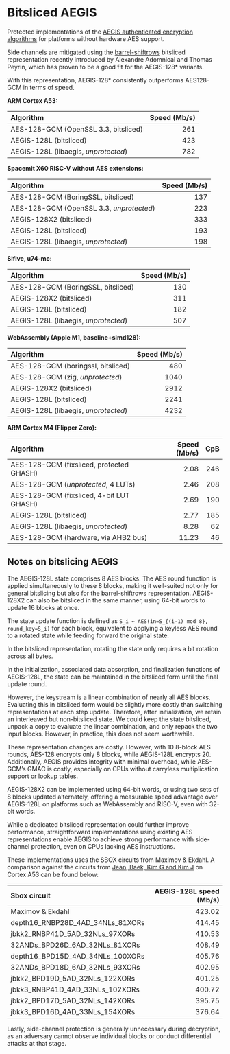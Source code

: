 # Bitsliced AEGIS

Protected implementations of the [AEGIS authenticated encryption algorithms](https://cfrg.github.io/draft-irtf-cfrg-aegis-aead/draft-irtf-cfrg-aegis-aead.html) for platforms without hardware AES support.

Side channels are mitigated using the [barrel-shiftrows](https://eprint.iacr.org/2020/1123.pdf) bitsliced representation recently introduced by Alexandre Adomnicai and Thomas Peyrin, which has proven to be a good fit for the AEGIS-128* variants.

With this representation, AEGIS-128* consistently outperforms AES128-GCM in terms of speed.

**ARM Cortex A53:**

| Algorithm                            | Speed (Mb/s) |
| :----------------------------------- | -----------: |
| AES-128-GCM (OpenSSL 3.3, bitsliced) |          261 |
| AEGIS-128L (bitsliced)               |          423 |
| AEGIS-128L (libaegis, _unprotected_) |          782 |

**Spacemit X60 RISC-V without AES extensions:**

| Algorithm                                | Speed (Mb/s) |
| :--------------------------------------- | -----------: |
| AES-128-GCM (BoringSSL, bitsliced)       |          137 |
| AES-128-GCM (OpenSSL 3.3, _unprotected_) |          223 |
| AEGIS-128X2 (bitsliced)                  |          333 |
| AEGIS-128L (bitsliced)                   |          193 |
| AEGIS-128L (libaegis, _unprotected_)     |          198 |

**Sifive, u74-mc:**

| Algorithm                            | Speed (Mb/s) |
| :----------------------------------- | -----------: |
| AES-128-GCM (BoringSSL, bitsliced)   |          130 |
| AEGIS-128X2 (bitsliced)              |          311 |
| AEGIS-128L (bitsliced)               |          182 |
| AEGIS-128L (libaegis, _unprotected_) |          507 |

**WebAssembly (Apple M1, baseline+simd128):**

| Algorithm                            | Speed (Mb/s) |
| :----------------------------------- | -----------: |
| AES-128-GCM (boringssl, bitsliced)   |          480 |
| AES-128-GCM (zig, _unprotected_)     |         1040 |
| AEGIS-128X2 (bitsliced)              |         2912 |
| AEGIS-128L (bitsliced)               |         2241 |
| AEGIS-128L (libaegis, _unprotected_) |         4232 |

**ARM Cortex M4 (Flipper Zero):**

| Algorithm                                | Speed (Mb/s) |  CpB |
| :--------------------------------------- | -----------: | ---: |
| AES-128-GCM (fixsliced, protected GHASH) |         2.08 |  246 |
| AES-128-GCM (_unprotected_, 4 LUTs)      |         2.46 |  208 |
| AES-128-GCM (fixsliced, 4-bit LUT GHASH) |         2.69 |  190 |
| AEGIS-128L (bitsliced)                   |         2.77 |  185 |
| AEGIS-128L (libaegis, _unprotected_)     |         8.28 |   62 |
| AES-128-GCM (hardware, via AHB2 bus)     |        11.23 |   46 |

## Notes on bitslicing AEGIS

The AEGIS-128L state comprises 8 AES blocks. The AES round function is applied simultaneously to these 8 blocks, making it well-suited not only for general bitslicing but also for the barrel-shiftrows representation. AEGIS-128X2 can also be bitsliced in the same manner, using 64-bit words to update 16 blocks at once.

The state update function is defined as `S_i ← AES(in=S_{(i-1) mod 8}, round_key=S_i)` for each block, equivalent to applying a keyless AES round to a rotated state while feeding forward the original state.

In the bitsliced representation, rotating the state only requires a bit rotation across all bytes.

In the initialization, associated data absorption, and finalization functions of AEGIS-128L, the state can be maintained in the bitsliced form until the final update round.

However, the keystream is a linear combination of nearly all AES blocks. Evaluating this in bitsliced form would be slightly more costly than switching representations at each step update. Therefore, after initialization, we retain an interleaved but non-bitsliced state. We could keep the state bitsliced, unpack a copy to evaluate the linear combination, and only repack the two input blocks. However, in practice, this does not seem worthwhile.

These representation changes are costly. However, with 10 8-block AES rounds, AES-128 encrypts only 8 blocks, while AEGIS-128L encrypts 20. Additionally, AEGIS provides integrity with minimal overhead, while AES-GCM’s GMAC is costly, especially on CPUs without carryless multiplication support or lookup tables.

AEGIS-128X2 can be implemented using 64-bit words, or using two sets of 8 blocks updated alternately, offering a measurable speed advantage over AEGIS-128L on platforms such as WebAssembly and RISC-V, even with 32-bit words.

While a dedicated bitsliced representation could further improve performance, straightforward implementations using existing AES representations enable AEGIS to achieve strong performance with side-channel protection, even on CPUs lacking AES instructions.

These implementations uses the SBOX circuits from Maximov & Ekdahl. A comparison against the circuits from [Jean, Baek, Kim G and Kim J](https://eprint.iacr.org/2024/1996.pdf) on Cortex A53 can be found below:

| Sbox circuit                     | AEGIS-128L speed (Mb/s) |
| :------------------------------- | ----------------------: |
| Maximov & Ekdahl                 |                  423.02 |
| depth16_RNBP28D_4AD_34NLs_81XORs |                  414.45 |
| jbkk2_RNBP41D_5AD_32NLs_97XORs   |                  410.53 |
| 32ANDs_BPD26D_6AD_32NLs_81XORs   |                  408.49 |
| depth16_BPD15D_4AD_34NLs_100XORs |                  405.76 |
| 32ANDs_BPD18D_6AD_32NLs_93XORs   |                  402.95 |
| jbkk2_BPD19D_5AD_32NLs_122XORs   |                  401.25 |
| jbkk3_RNBP41D_4AD_33NLs_102XORs  |                  400.72 |
| jbkk2_BPD17D_5AD_32NLs_142XORs   |                  395.75 |
| jbkk3_BPD16D_4AD_33NLs_154XORs   |                  376.64 |

Lastly, side-channel protection is generally unnecessary during decryption, as an adversary cannot observe individual blocks or conduct differential attacks at that stage.